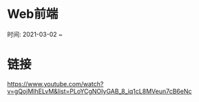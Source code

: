 # Web前端
时间: 2021-03-02 ~ 
# 链接
https://www.youtube.com/watch?v=gQojMIhELvM&list=PLoYCgNOIyGAB_8_iq1cL8MVeun7cB6eNc
